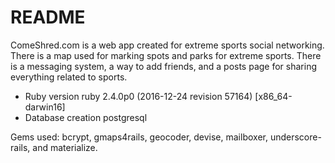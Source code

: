 # README
ComeShred.com is a web app created for extreme sports social networking. There is a map
used for marking spots and parks for extreme sports. There is a messaging system, a way
to add friends, and a posts page for sharing everything related to sports.

* Ruby version
ruby 2.4.0p0 (2016-12-24 revision 57164) [x86_64-darwin16]
* Database creation
postgresql

Gems used:
bcrypt, gmaps4rails, geocoder, devise, mailboxer, underscore-rails, and materialize.
